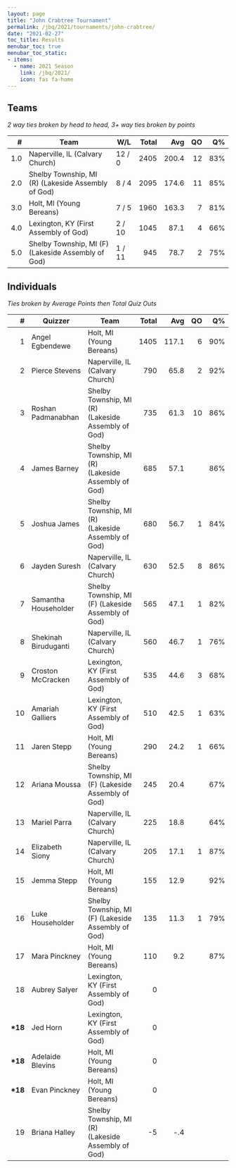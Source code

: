 ```yaml
---
layout: page
title: "John Crabtree Tournament"
permalink: /jbq/2021/tournaments/john-crabtree/
date: "2021-02-27"
toc_title: Results
menubar_toc: true
menubar_toc_static:
- items:
  - name: 2021 Season
    link: /jbq/2021/
    icon: fas fa-home
---
```


## Teams

*2 way ties broken by head to head, 3+ way ties broken by points*

|    # | Team                                               | W/L    | Total |   Avg |   QO |   Q% |
| ---: | -------------------------------------------------- | ------ | ----: | ----: | ---: | ---: |
|  1.0 | Naperville, IL (Calvary Church)                    | 12 / 0 |  2405 | 200.4 |   12 |  83% |
|  2.0 | Shelby Township, MI (R) (Lakeside Assembly of God) | 8 / 4  |  2095 | 174.6 |   11 |  85% |
|  3.0 | Holt, MI (Young Bereans)                           | 7 / 5  |  1960 | 163.3 |    7 |  81% |
|  4.0 | Lexington, KY (First Assembly of God)              | 2 / 10 |  1045 |  87.1 |    4 |  66% |
|  5.0 | Shelby Township, MI (F) (Lakeside Assembly of God) | 1 / 11 |   945 |  78.7 |    2 |  75% |

## Individuals

*Ties broken by Average Points then Total Quiz Outs*

|        # | Quizzer              | Team                                               | Total |   Avg |   QO |   Q% |
| -------: | -------------------- | -------------------------------------------------- | ----: | ----: | ---: | ---: |
|        1 | Angel Egbendewe      | Holt, MI (Young Bereans)                           |  1405 | 117.1 |    6 |  90% |
|        2 | Pierce Stevens       | Naperville, IL (Calvary Church)                    |   790 |  65.8 |    2 |  92% |
|        3 | Roshan Padmanabhan   | Shelby Township, MI (R) (Lakeside Assembly of God) |   735 |  61.3 |   10 |  86% |
|        4 | James Barney         | Shelby Township, MI (R) (Lakeside Assembly of God) |   685 |  57.1 |      |  86% |
|        5 | Joshua James         | Shelby Township, MI (R) (Lakeside Assembly of God) |   680 |  56.7 |    1 |  84% |
|        6 | Jayden Suresh        | Naperville, IL (Calvary Church)                    |   630 |  52.5 |    8 |  86% |
|        7 | Samantha Householder | Shelby Township, MI (F) (Lakeside Assembly of God) |   565 |  47.1 |    1 |  82% |
|        8 | Shekinah Biruduganti | Naperville, IL (Calvary Church)                    |   560 |  46.7 |    1 |  76% |
|        9 | Croston McCracken    | Lexington, KY (First Assembly of God)              |   535 |  44.6 |    3 |  68% |
|       10 | Amariah Galliers     | Lexington, KY (First Assembly of God)              |   510 |  42.5 |    1 |  63% |
|       11 | Jaren Stepp          | Holt, MI (Young Bereans)                           |   290 |  24.2 |    1 |  66% |
|       12 | Ariana Moussa        | Shelby Township, MI (F) (Lakeside Assembly of God) |   245 |  20.4 |      |  67% |
|       13 | Mariel Parra         | Naperville, IL (Calvary Church)                    |   225 |  18.8 |      |  64% |
|       14 | Elizabeth Siony      | Naperville, IL (Calvary Church)                    |   205 |  17.1 |    1 |  87% |
|       15 | Jemma Stepp          | Holt, MI (Young Bereans)                           |   155 |  12.9 |      |  92% |
|       16 | Luke Householder     | Shelby Township, MI (F) (Lakeside Assembly of God) |   135 |  11.3 |    1 |  79% |
|       17 | Mara Pinckney        | Holt, MI (Young Bereans)                           |   110 |   9.2 |      |  87% |
|       18 | Aubrey Salyer        | Lexington, KY (First Assembly of God)              |     0 |       |      |      |
| **\*18** | Jed Horn             | Lexington, KY (First Assembly of God)              |     0 |       |      |      |
| **\*18** | Adelaide Blevins     | Holt, MI (Young Bereans)                           |     0 |       |      |      |
| **\*18** | Evan Pinckney        | Holt, MI (Young Bereans)                           |     0 |       |      |      |
|       19 | Briana Halley        | Shelby Township, MI (R) (Lakeside Assembly of God) |    -5 |   -.4 |      |      |

